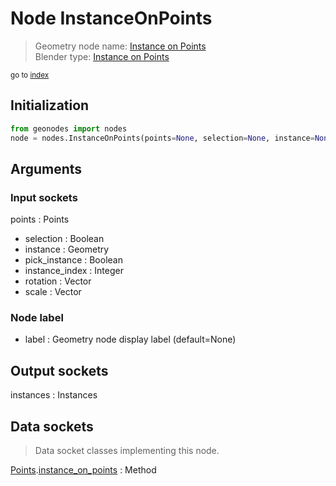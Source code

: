
# Node InstanceOnPoints

> Geometry node name: [Instance on Points](https://docs.blender.org/manual/en/latest/modeling/geometry_nodes/material/instance_on_points.html)<br>
  Blender type: [Instance on Points](https://docs.blender.org/api/current/bpy.types.GeometryNodeInstanceOnPoints.html)
  
<sub>go to [index](/docs/index.md)</sub>

## Initialization

```python
from geonodes import nodes
node = nodes.InstanceOnPoints(points=None, selection=None, instance=None, pick_instance=None, instance_index=None, rotation=None, scale=None, label=None)
```



## Arguments


### Input sockets

points : Points
- selection : Boolean
- instance : Geometry
- pick_instance : Boolean
- instance_index : Integer
- rotation : Vector
- scale : Vector

### Node label

- label : Geometry node display label (default=None)

## Output sockets

instances : Instances

## Data sockets

> Data socket classes implementing this node.
  
[Points](/docs/sockets/Points.md).[instance_on_points](/docs/sockets/Points.md#instance_on_points) : Method

